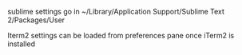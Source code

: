 
sublime settings go in ~/Library/Application Support/Sublime Text 2/Packages/User

Iterm2 settings can be loaded from preferences pane once iTerm2 is installed
